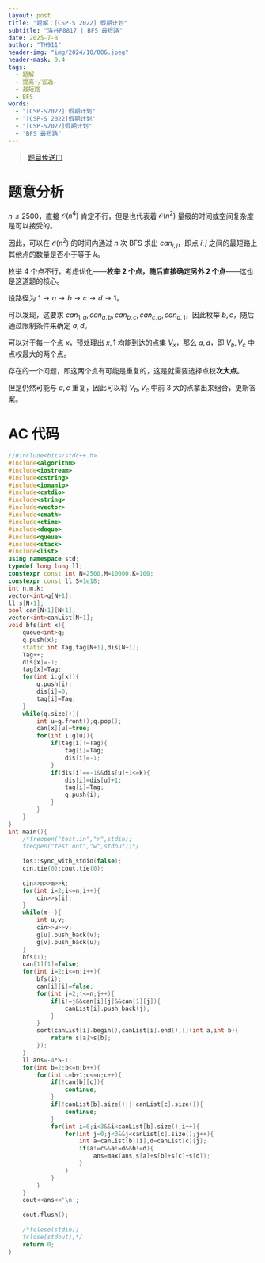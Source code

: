 ```yaml
---
layout: post
title: "题解：[CSP-S 2022] 假期计划"
subtitle: "洛谷P8817 | BFS 最短路"
date: 2025-7-8
author: "TH911"
header-img: "img/2024/10/006.jpeg"
header-mask: 0.4
tags:
  - 题解
  - 提高+/省选−
  - 最短路
  - BFS
words:
  - "[CSP-S2022] 假期计划"
  - "[CSP-S 2022]假期计划"
  - "[CSP-S2022]假期计划"
  - "BFS 最短路"
---
```


> [题目传送门](https://www.luogu.com.cn/problem/P8817)

# 题意分析

$n\leq2500$，直接 $\mathcal O\left(n^4\right)$ 肯定不行，但是也代表着 $\mathcal O\left(n^2\right)$ 量级的时间或空间复杂度是可以接受的。

因此，可以在 $\mathcal O\left(n^2\right)$ 的时间内通过 $n$ 次 BFS 求出 $\textit{can}_{i,j}$，即点 $i,j$ 之间的最短路上其他点的数量是否小于等于 $k$。

枚举 $4$ 个点不行，考虑优化——**枚举 $2$ 个点，随后直接确定另外 $2$ 个点**——这也是这道题的核心。

设路径为 $1\rightarrow a\rightarrow b\rightarrow c\rightarrow d\rightarrow 1$。

可以发现，这要求 $\textit{can}_{1,a},\textit{can}_{a,b},\textit{can}_{b,c},\textit{can}_{c,d},\textit{can}_{d,1}$，因此枚举 $b,c$，随后通过限制条件来确定 $a,d$。

可以对于每一个点 $x$，预处理出 $x,1$ 均能到达的点集 $V_x$，那么 $a,d$，即 $V_b,V_c$ 中点权最大的两个点。

存在的一个问题，即这两个点有可能是重复的，这是就需要选择点权**次大点**。

但是仍然可能与 $a,c$ 重复，因此可以将 $V_b,V_c$ 中前 $3$ 大的点拿出来组合，更新答案。

# AC 代码

```cpp
//#include<bits/stdc++.h>
#include<algorithm>
#include<iostream>
#include<cstring>
#include<iomanip>
#include<cstdio>
#include<string>
#include<vector>
#include<cmath>
#include<ctime>
#include<deque>
#include<queue>
#include<stack>
#include<list>
using namespace std;
typedef long long ll;
constexpr const int N=2500,M=10000,K=100;
constexpr const ll S=1e18;
int n,m,k;
vector<int>g[N+1]; 
ll s[N+1];
bool can[N+1][N+1];
vector<int>canList[N+1];
void bfs(int x){
	queue<int>q;
	q.push(x);
	static int Tag,tag[N+1],dis[N+1];
	Tag++;
	dis[x]=-1;
	tag[x]=Tag;
	for(int i:g[x]){
		q.push(i);
		dis[i]=0;
		tag[i]=Tag;
	}
	while(q.size()){
		int u=q.front();q.pop();
		can[x][u]=true;
		for(int i:g[u]){
			if(tag[i]!=Tag){
				tag[i]=Tag;
				dis[i]=-1;
			}
			if(dis[i]==-1&&dis[u]+1<=k){
				dis[i]=dis[u]+1;
				tag[i]=Tag;
				q.push(i);
			}
		}
	}
}
int main(){
	/*freopen("test.in","r",stdin);
	freopen("test.out","w",stdout);*/
	
	ios::sync_with_stdio(false);
	cin.tie(0);cout.tie(0);
	
	cin>>n>>m>>k;
	for(int i=2;i<=n;i++){
		cin>>s[i];
	}
	while(m--){
		int u,v;
		cin>>u>>v;
		g[u].push_back(v);
		g[v].push_back(u);
	}
	bfs(1);
	can[1][1]=false;
	for(int i=2;i<=n;i++){
		bfs(i);
		can[i][i]=false;
		for(int j=2;j<=n;j++){
			if(i!=j&&can[i][j]&&can[1][j]){
				canList[i].push_back(j);
			}
		}
		sort(canList[i].begin(),canList[i].end(),[](int a,int b){
			return s[a]>s[b];
		});
	}
	ll ans=-4*S-1;
	for(int b=2;b<=n;b++){
		for(int c=b+1;c<=n;c++){
			if(!can[b][c]){
				continue;
			}
			if(!canList[b].size()||!canList[c].size()){
				continue;
			}
			for(int i=0;i<3&&i<canList[b].size();i++){
				for(int j=0;j<3&&j<canList[c].size();j++){
					int a=canList[b][i],d=canList[c][j];
					if(a!=c&&a!=d&&b!=d){
						ans=max(ans,s[a]+s[b]+s[c]+s[d]);
					}
				}
			}
		}
	}
	cout<<ans<<'\n';
	
	cout.flush();
	
	/*fclose(stdin);
	fclose(stdout);*/
	return 0;
}
```

